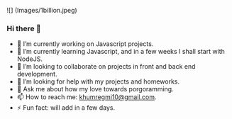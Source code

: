 ![] (Images/1billion.jpeg)

### Hi there 👋

<!--
**khumRegmi/khumRegmi** is a ✨ _special_ ✨ repository because its `README.md` (this file) appears on your GitHub profile.

Here are some ideas to get you started:
-->
- 🔭 I’m currently working on Javascript projects.
- 🌱 I’m currently learning Javascript, and in a few weeks I shall start with NodeJS.
- 👯 I’m looking to collaborate on projects in front and back end development.
- 🤔 I’m looking for help with my projects and homeworks.
- 💬 Ask me about how my love towards porgoramming.
- 📫 How to reach me: khumregmi10@gmail.com.
- ⚡ Fun fact: will add in a few days.

